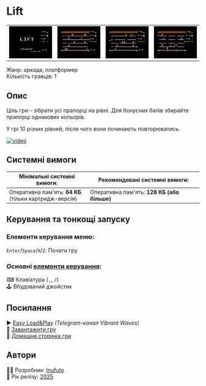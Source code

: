 # Lift

| | | | |
| --- | --- | --- | --- |
|![screen1](screenshots/scrn_lift_01.png)|![screen2](screenshots/scrn_lift_02.png)|![screen3](screenshots/scrn_lift_03.png)|![screen4](screenshots/scrn_lift_04.png)|

Жанр: аркада, платформер  
Кількість гравців: 1

## Опис

Ціль гри – зібрати усі прапорці на рівні. Для бонусних балів збирайте прапорці однакових кольорів.  

У грі 10 різних рівней, після чого вони починають повторюватись.  

[![video](https://img.youtube.com/vi/muk4lU_hkrA/0.jpg)](https://www.youtube.com/watch?v=muk4lU_hkrA)

## Системні вимоги

|Мінімальні системні вимоги:|Рекомендовані системні вимоги:|
|---------------------------|------------------------------|
|Оперативна пам'ять: **64 КБ**<br>(тільки картридж-версія)|Оперативна пам'ять: **128 КБ (або більше)**|  

## Керування та тонкощі запуску
### Елементи керування меню:

`Enter`/`Space`/`X`/`Z`: Почати гру  

### Основні [елементи керування](../controllers.md):
⌨ Клавіатура (`,`, `/`)  
🕹 Вбудований джойстик  

## Посилання

▶ [Easy Load&Play]() *(Telegram-канал Vibrant Waves)*  
💾 [Завантажити гру]()  
🏡 [Домашня сторінка гри](http://inufuto.web.fc2.com/8bit/lift/#ep64)

## Автори
👨‍💻 Розробник: [Inufuto](../../community/inufuto.md)  
📅 Рік релізу: [2025](../release_years/2025.md)  